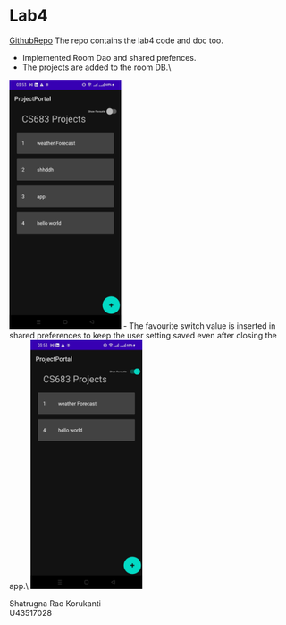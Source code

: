 # Lab4

[GithubRepo](https://github.com/CS683/projectportallabs-Shatrugna-Strife) The repo contains the lab4 code and doc too.

- Implemented Room Dao and shared prefences.
- The projects are added to the room DB.\
<img src="./s1.jpeg" alt="drawing" width="200"/>
- The favourite switch value is inserted in shared preferences to keep the user setting saved even after closing the app.\
<img src="./s2.jpeg" alt="drawing" width="200"/>


Shatrugna Rao Korukanti\
U43517028